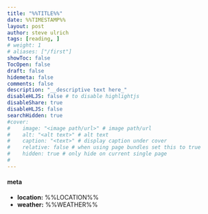 ```yaml
---
title: "%%TITLE%%"
date: %%TIMESTAMP%%
layout: post
author: steve ulrich
tags: [reading, ]
# weight: 1
# aliases: ["/first"]
showToc: false
TocOpen: false
draft: false
hidemeta: false
comments: false
description: "__descriptive text here_"
disableHLJS: false # to disable highlightjs
disableShare: true
disableHLJS: false
searchHidden: true
#cover:
#    image: "<image path/url>" # image path/url
#    alt: "<alt text>" # alt text
#    caption: "<text>" # display caption under cover
#    relative: false # when using page bundles set this to true
#    hidden: true # only hide on current single page
#
---
```



#### meta
- **location:** %%LOCATION%%
- **weather:** %%WEATHER%%
